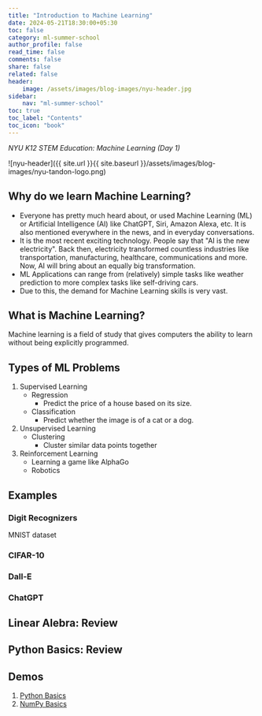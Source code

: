 ```yaml
---
title: "Introduction to Machine Learning"
date: 2024-05-21T18:30:00+05:30
toc: false
category: ml-summer-school
author_profile: false
read_time: false
comments: false
share: false
related: false
header:
    image: /assets/images/blog-images/nyu-header.jpg
sidebar:
    nav: "ml-summer-school"
toc: true
toc_label: "Contents"
toc_icon: "book"
---
```

*NYU K12 STEM Education: Machine Learning (Day 1)*

![nyu-header]({{ site.url }}{{ site.baseurl }}/assets/images/blog-images/nyu-tandon-logo.png)

## Why do we learn Machine Learning?
- Everyone has pretty much heard about, or used Machine Learning (ML) or Artificial Intelligence (AI) like ChatGPT, Siri, Amazon Alexa, etc. It is also mentioned everywhere in the news, and in everyday conversations.
- It is the most recent exciting technology. People say that "AI is the new electricity". Back then, electricity transformed countless industries like transportation, manufacturing, healthcare, communications and more. Now, AI will bring about an equally big transformation.
- ML Applications can range from (relatively) simple tasks like weather prediction to more complex tasks like self-driving cars.
- Due to this, the demand for Machine Learning skills is very vast. 

## What is Machine Learning?
Machine learning is a field of study that gives computers the ability to learn without being explicitly programmed.

## Types of ML Problems
1. Supervised Learning
    - Regression
        - Predict the price of a house based on its size.
    - Classification
        - Predict whether the image is of a cat or a dog.
2. Unsupervised Learning
    - Clustering
        - Cluster similar data points together
3. Reinforcement Learning
    - Learning a game like AlphaGo
    - Robotics

## Examples
### Digit Recognizers
MNIST dataset

### CIFAR-10

### Dall-E

### ChatGPT

## Linear Alebra: Review

## Python Basics: Review

## Demos
1. [Python Basics](https://github.com/rugvedmhatre/NYU-ML-2024-Session-1/blob/main/day1/demo_python_basics.ipynb)
2. [NumPy Basics](https://github.com/rugvedmhatre/NYU-ML-2024-Session-1/blob/main/day1/demo_vectors_matrices.ipynb)